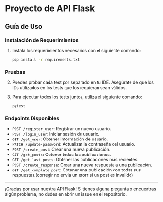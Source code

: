 # Proyecto de API Flask

## Guía de Uso

### Instalación de Requerimientos

1. Instala los requerimientos necesarios con el siguiente comando:

    ```bash
    pip install -r requirements.txt
    ```

### Pruebas

2. Puedes probar cada test por separado en tu IDE. Asegúrate de que los IDs utilizados en los tests que los requieran sean válidos.

3. Para ejecutar todos los tests juntos, utiliza el siguiente comando:

    ```bash
    pytest
    ```

### Endpoints Disponibles

- `POST /register_user`: Registrar un nuevo usuario.
- `POST /login_user`: Iniciar sesión de usuario.
- `GET /get_user`: Obtener información de usuario.
- `PATCH /update-password`: Actualizar la contraseña del usuario.
- `POST /create_post`: Crear una nueva publicación.
- `GET /get_posts`: Obtener todas las publicaciones.
- `GET /get_last_posts`: Obtener las publicaciones más recientes.
- `POST /create_response`: Crear una nueva respuesta a una publicación.
- `GET /get_complete_post`: Obtener una publicación con todas sus respuestas.(corregir no envia un erorr si un post es invalido)

---

¡Gracias por usar nuestra API Flask! Si tienes alguna pregunta o encuentras algún problema, no dudes en abrir un issue en el repositorio.